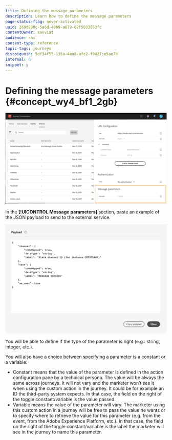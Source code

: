```yaml
---
title: Defining the message parameters
description: Learn how to define the message parameters
page-status-flag: never-activated
uuid: 269d590c-5a6d-40b9-a879-02f5033863fc
contentOwner: sauviat
audience: rns
content-type: reference
topic-tags: journeys
discoiquuid: 5df34f55-135a-4ea8-afc2-f9427ce5ae7b
internal: n
snippet: y
---
```


# Defining the message parameters {#concept_wy4_bf1_2gb}

![](../assets/messageparameterssection.png)

In the **[!UICONTROL Message parameters]** section, paste an example of the JSON payload to send to the external service.


![](../assets/customactionpayloadmessage.png)

You will be able to define if the type of the parameter is right (e.g.: string, integer, etc.).

You will also have a choice between specifying a parameter is a constant or a variable:

* Constant means that the value of the parameter is defined in the action configuration pane by a technical persona. The value will be always the same across journeys. It will not vary and the marketer won’t see it when using the custom action in the journey. It could be for example an ID the third-party system expects. In that case, the field on the right of the toggle constant/variable is the value passed.
* Variable means the value of the parameter will vary. The marketer using this custom action in a journey will be free to pass the value he wants or to specify where to retrieve the value for this parameter (e.g. from the event, from the Adobe Experience  Platform, etc.). In that case, the field on the right of the toggle constant/variable is the label the marketer will see in the journey to name this parameter.
